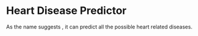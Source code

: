 # Heart Disease Predictor
As the name suggests , it can predict all the possible heart related diseases.
